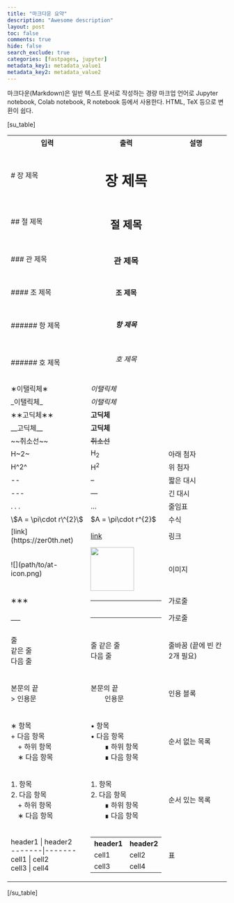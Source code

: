 ```yaml
---
title: "마크다운 요약"
description: "Awesome description"
layout: post
toc: false
comments: true
hide: false
search_exclude: true
categories: [fastpages, jupyter]
metadata_key1: metadata_value1
metadata_key2: metadata_value2
---
```


마크다운(Markdown)은 일반 텍스트 문서로 작성하는 경량 마크업 언어로 Jupyter notebook, Colab notebook, R notebook 등에서 사용한다.
HTML, TeX 등으로 변환이 쉽다.

[su_table]
<table>
<tbody>
<tr>
<th>입력</th>
<th>출력</th>
<th>설명</th>
</tr>
<tr>
<td># 장 제목</td>
<td>
<h1 style="text-align: center;">장 제목</h1>
</td>
<td></td>
</tr>
<tr>
<td>## 절 제목</td>
<td>
<h2 style="text-align: center;">절 제목</h2>
</td>
<td></td>
</tr>
<tr>
<td>### 관 제목</td>
<td>
<h3 style="text-align: center;">관 제목</h3>
</td>
<td></td>
</tr>
<tr>
<td>#### 조 제목</td>
<td>
<h4 style="text-align: center;">조 제목</h4>
</td>
<td></td>
</tr>
<tr>
<td>###### 항 제목</td>
<td>
<h5 style="text-align: center;">항 제목</h5>
</td>
<td></td>
</tr>
<tr>
<td>###### 호 제목</td>
<td>
<h6 style="text-align: center;">호 제목</h6>
</td>
<td></td>
</tr>
<tr>
<td>&lowast;이탤릭체&lowast;</td>
<td><em>이탤릭체</em></td>
<td></td>
</tr>
<tr>
<td>_이탤릭체_</td>
<td><em>이탤릭체</em></td>
<td></td>
</tr>
<tr>
<td>&lowast;&lowast;고딕체&lowast;&lowast;</td>
<td><strong>고딕체</strong></td>
<td></td>
</tr>
<tr>
<td>__고딕체__</td>
<td><strong>고딕체</strong></td>
<td></td>
</tr>
<tr>
<td>~~취소선~~</td>
<td><span style="text-decoration: line-through;">취소선</span></td>
<td></td>
</tr>
<tr>
<td>H~2~</td>
<td>H<sub>2</sub></td>
<td>아래 첨자</td>
</tr>
<tr>
<td>H^2^</td>
<td>H<sup>2</sup></td>
<td>위 첨자</td>
</tr>
<tr>
<td>&#x2D;&#x2D;</td>
<td>&ndash;</td>
<td>짧은 대시</td>
</tr>
<tr>
<td>&#x2D;&#x2D;&#x2D;</td>
<td>&mdash;</td>
<td>긴 대시</td>
</tr>
<tr>
<td>. . .</td>
<td>&hellip;</td>
<td>줄임표</td>
</tr>
<tr>
<td>\$A = \pi\cdot r\^{2}\$</td>
<td>$A = \pi\cdot r^{2}$</td>
<td>수식</td>
</tr>
<tr>
<td>[link](https://zer0th.net)</td>
<td><a href="https://zer0th.net">link</a></td>
<td>링크</td>
</tr>
<tr>
<td>![](path/to/at-icon.png)</td>
<td><img class="aligncenter size-medium wp-image-192" src="https://zer0th.net/wp-content/uploads/2021/09/at_icon-300x300.png" alt="" width="100" height="100" /></td>
<td>이미지</td>
</tr>
<tr>
<td>&lowast;&lowast;&lowast;</td>
<td>

<hr />

</td>
<td>가로줄</td>
</tr>
<tr>
<td>&#x5F;&#x5F;&#x5F;</td>
<td>

<hr />

</td>
<td>가로줄</td>
</tr>
<tr>
<td>
<p style="text-align: left;">줄<br>
같은 줄&emsp;<br>
다음 줄</p>
</td>
<td>
<p style="text-align: left;">줄 같은 줄<br>
다음 줄</p>
</td>
<td>줄바꿈
(끝에 빈 칸 2개 필요)</td>
</tr>
<tr>
<td>
<p style="text-align: left;">본문의 끝<br>
&gt; 인용문</p>
</td>
<td>
<p style="text-align: left;">본문의 끝<br>
&emsp;&emsp;인용문</p>
</td>
<td>인용 블록</td>
</tr>
<tr>
<td>
<p style="text-align: left;">&lowast; 항목<br>
+ 다음 항목<br>
&emsp;+ 하위 항목<br>
&emsp;&lowast; 다음 항목</p> 
</td>
<td>
<p style="text-align: left;">&bull; 항목<br>
&bull; 다음 항목<br>
&emsp;&emsp;&#x220E; 하위 항목<br>
&emsp;&emsp;&#x220E; 다음 항목</p>
</td>
<td>순서 없는 목록</td>
</tr>
<tr>
<td>
<p style="text-align: left;">1. 항목<br>
2. 다음 항목<br>
&emsp;+ 하위 항목<br>
&emsp;∗ 다음 항목</p>
</td>
<td>
<p style="text-align: left;">1. 항목<br>
2. 다음 항목<br>
&emsp;&emsp;&#x220E; 하위 항목<br>
&emsp;&emsp;&#x220E; 다음 항목</p>
</td>
<td>순서 있는 목록</td>
</tr>
<tr>
<td>
header1 | header2<br>
&#x2D;&#x2D;&#x2D;&#x2D;&#x2D;&#x2D;&#x2D;|&#x2D;&#x2D;&#x2D;&#x2D;&#x2D;&#x2D;&#x2D;<br>
 cell1 | cell2<br>
 cell3 | cell4
</td>
<td>
<table>
<tbody>
<tr><th>header1</th><th>header2</th></tr>
<tr><td>cell1</td><td>cell2</td></tr>
<tr><td>cell3</td><td>cell4</td></tr>
</tbody>
</table>
</td>
<td>표</td>
</tr>
</tbody>
</table>
[/su_table]
